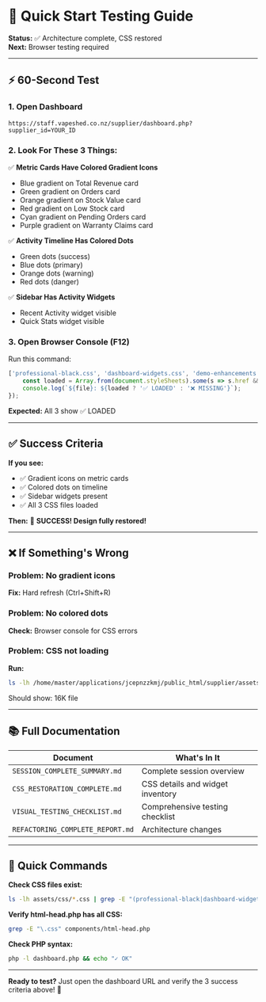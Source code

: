 # 🚀 Quick Start Testing Guide

**Status:** ✅ Architecture complete, CSS restored  
**Next:** Browser testing required  

---

## ⚡ 60-Second Test

### 1. Open Dashboard
```
https://staff.vapeshed.co.nz/supplier/dashboard.php?supplier_id=YOUR_ID
```

### 2. Look For These 3 Things:

✅ **Metric Cards Have Colored Gradient Icons**
- Blue gradient on Total Revenue card
- Green gradient on Orders card
- Orange gradient on Stock Value card
- Red gradient on Low Stock card
- Cyan gradient on Pending Orders card
- Purple gradient on Warranty Claims card

✅ **Activity Timeline Has Colored Dots**
- Green dots (success)
- Blue dots (primary)
- Orange dots (warning)
- Red dots (danger)

✅ **Sidebar Has Activity Widgets**
- Recent Activity widget visible
- Quick Stats widget visible

### 3. Open Browser Console (F12)
Run this command:
```javascript
['professional-black.css', 'dashboard-widgets.css', 'demo-enhancements.css'].forEach(file => {
    const loaded = Array.from(document.styleSheets).some(s => s.href && s.href.includes(file));
    console.log(`${file}: ${loaded ? '✅ LOADED' : '❌ MISSING'}`);
});
```

**Expected:** All 3 show ✅ LOADED

---

## ✅ Success Criteria

**If you see:**
- ✅ Gradient icons on metric cards
- ✅ Colored dots on timeline
- ✅ Sidebar widgets present
- ✅ All 3 CSS files loaded

**Then:** 🎉 **SUCCESS! Design fully restored!**

---

## ❌ If Something's Wrong

### Problem: No gradient icons
**Fix:** Hard refresh (Ctrl+Shift+R)

### Problem: No colored dots
**Check:** Browser console for CSS errors

### Problem: CSS not loading
**Run:** 
```bash
ls -lh /home/master/applications/jcepnzzkmj/public_html/supplier/assets/css/demo-enhancements.css
```
Should show: 16K file

---

## 📚 Full Documentation

| Document | What's In It |
|----------|-------------|
| `SESSION_COMPLETE_SUMMARY.md` | Complete session overview |
| `CSS_RESTORATION_COMPLETE.md` | CSS details and widget inventory |
| `VISUAL_TESTING_CHECKLIST.md` | Comprehensive testing checklist |
| `REFACTORING_COMPLETE_REPORT.md` | Architecture changes |

---

## 🎯 Quick Commands

**Check CSS files exist:**
```bash
ls -lh assets/css/*.css | grep -E "(professional-black|dashboard-widgets|demo-enhancements)"
```

**Verify html-head.php has all CSS:**
```bash
grep -E "\.css" components/html-head.php
```

**Check PHP syntax:**
```bash
php -l dashboard.php && echo "✓ OK"
```

---

**Ready to test?** Just open the dashboard URL and verify the 3 success criteria above! 🚀

